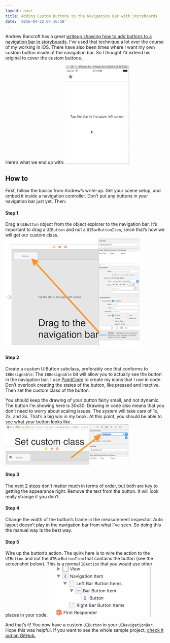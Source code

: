 ```yaml
---
layout: post
title: Adding Custom Buttons to the Navigation Bar with Storyboards
date: '2016-04-22 04:16:58'
---
```


Andrew Bancroft has a great [writeup showing how to add buttons to a navigation bar in storyboards](https://www.andrewcbancroft.com/2016/04/14/adding-buttons-to-the-navigation-bar-with-storyboards/). I’ve used that technique a lot over the course of my working in iOS. There have also been times where I want my own custom button inside of the navigation bar. So I thought I’d extend his original to cover the custom buttons.

Here’s what we end up with:
![Star button in action](assets/star-button-in-action.gif)

## How to
First, follow the basics from Andrew’s write-up. Get your scene setup, and embed it inside a navigation controller. Don’t put any buttons in your navigation bar just yet. Then:

#### Step 1
Drag a `UIButton` object from the object explorer to the navigation bar. It’s important to drag a `UIButton` and not a `UIBarButtonItem`, since that’s how we will get our custom class.
![](assets/step-1.png)

#### Step 2
Create a custom UIButton subclass, preferably one that conforms to `IBDesignable`. The `IBDesignable` bit will allow you to actually see the button in the navigation bar. I use [PaintCode](http://www.paintcodeapp.com) to create my icons that I use in code.  Don’t overlook creating the states of the button, like pressed and inactive. Then set the custom class of the button.

You should keep the drawing of your button fairly small, and not dynamic. The button I’m showing here is 30x30. Drawing in code also means that you don’t need to worry about scaling issues. The system will take care of 1x, 2x, and 3x. That’s a big win in my book. At this point, you should be able to see what your button looks like.
![](assets/step-2.png)


#### Step 3
The next 2 steps don’t matter much in terms of order, but both are key to getting the appearance right. Remove the text from the button. It will look really strange if you don’t.

#### Step 4
Change the width of the button’s frame in the measurement inspector. Auto layout doesn’t play in the navigation bar from what I’ve seen. So doing this the manual way is the best way.

#### Step 5
Wire up the button’s action. The quirk here is to wire the action to the `UIButton` and not the `UIBarButtonItem` that contains the button (see the screenshot below). This is a normal `IBAction` that you would use other places in your code.
![](assets/step-5.png)

And that’s it! You now have a custom `UIButton` in your `UINavigationBar`. Hope this was helpful. If you want to see the whole sample project, [check it out on GitHub.](https://github.com/jsorge/Custom-UIBarButtonItem-Storyboard)